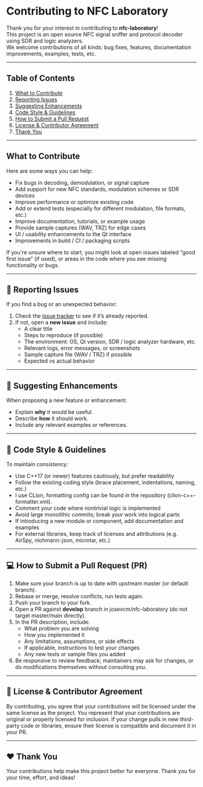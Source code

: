 # Contributing to NFC Laboratory

Thank you for your interest in contributing to **nfc-laboratory**!  
This project is an open source NFC signal sniffer and protocol decoder using SDR and logic analyzers.  
We welcome contributions of all kinds: bug fixes, features, documentation improvements, examples, tests, etc.

---

## Table of Contents

1. [What to Contribute](#what-to-contribute)
2. [Reporting Issues](#-reporting-issues)
3. [Suggesting Enhancements](#-suggesting-enhancements)
4. [Code Style & Guidelines](#-code-style--guidelines)
5. [How to Submit a Pull Request](#-how-to-submit-a-pull-request-pr)
6. [License & Contributor Agreement](#-license--contributor-agreement)
7. [Thank You](#-thank-you)

---

## What to Contribute

Here are some ways you can help:

- Fix bugs in decoding, demodulation, or signal capture
- Add support for new NFC standards, modulation schemes or SDR devices
- Improve performance or optimize existing code
- Add or extend tests (especially for different modulation, file formats, etc.)
- Improve documentation, tutorials, or example usage
- Provide sample captures (WAV, TRZ) for edge cases
- UI / usability enhancements to the Qt interface
- Improvements in build / CI / packaging scripts

If you're unsure where to start, you might look at open issues labeled “good first issue” (if used), or areas in the code where you see missing functionality or bugs.

---

## 🐛 Reporting Issues

If you find a bug or an unexpected behavior:
1. Check the [issue tracker](https://github.com/josevcm/nfc-laboratory/issues) to see if it’s already reported.
2. If not, open a **new issue** and include:
   - A clear title
   - Steps to reproduce (if possible)
   - The environment: OS, Qt version, SDR / logic analyzer hardware, etc.
   - Relevant logs, error messages, or screenshots
   - Sample capture file (WAV / TRZ) if possible
   - Expected vs actual behavior

---

## 🌱 Suggesting Enhancements

When proposing a new feature or enhancement:
- Explain **why** it would be useful.
- Describe **how** it should work.
- Include any relevant examples or references.

---

## 🧪 Code Style & Guidelines

To maintain consistency:

- Use C++17 (or newer) features cautiously, but prefer readability
- Follow the existing coding style (brace placement, indentations, naming, etc.)
- I use CLion, formatting config can be found in the repository (clion-c++-formatter.xml).
- Comment your code where nontrivial logic is implemented
- Avoid large monolithic commits; break your work into logical parts
- If introducing a new module or component, add documentation and examples
- For external libraries, keep track of licenses and attributions (e.g. AirSpy, nlohmann::json, microtar, etc.)

---

## 💻 How to Submit a Pull Request (PR)

1. Make sure your branch is up to date with upstream master (or default branch).
2. Rebase or merge, resolve conflicts, run tests again.
3. Push your branch to your fork.
4. Open a PR against **develop** branch in josevcm/nfc-laboratory (do not target master/main directly).
5. In the PR description, include:
   - What problem you are solving
   - How you implemented it
   - Any limitations, assumptions, or side effects
   - If applicable, instructions to test your changes
   - Any new tests or sample files you added
6. Be responsive to review feedback; maintainers may ask for changes, or do modifications themselves without consulting you.

---

## 🧾 License & Contributor Agreement

By contributing, you agree that your contributions will be licensed under the same license as the project.
You represent that your contributions are original or properly licensed for inclusion.
If your change pulls in new third-party code or libraries, ensure their license is compatible and document it in your PR.

---

## ❤️ Thank You

Your contributions help make this project better for everyone. Thank you for your time, effort, and ideas!